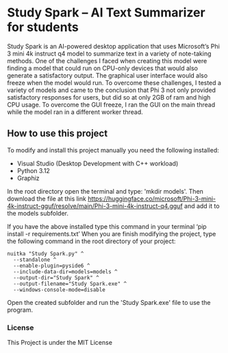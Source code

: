 # Study Spark – AI Text Summarizer for students
Study Spark is an AI-powered desktop application 
that uses Microsoft’s Phi 3 mini 4k instruct q4 
model to summarize text in a variety of note-taking 
methods. One of the challenges I faced when creating 
this model were finding a model that could run on CPU-only
devices that would also generate a satisfactory output. 
The graphical user interface would also freeze when the 
model would run. To overcome these challenges, I tested a 
variety of models and came to the conclusion that Phi 3 
not only provided satisfactory responses for users, but did 
so at only 2GB of ram and high CPU usage. To overcome the 
GUI freeze, I ran the GUI on the main thread while the 
model ran in a different worker thread. 
## How to use this project
To modify and install this project manually you need the following installed:
-	Visual Studio (Desktop Development with C++ workload)
-	Python 3.12
-	Graphiz

In the root directory open the terminal and type: 'mkdir models'. Then download the file at this link https://huggingface.co/microsoft/Phi-3-mini-4k-instruct-gguf/resolve/main/Phi-3-mini-4k-instruct-q4.gguf and add it to the 
models subfolder.

If you have the above installed type this command in your terminal ‘pip install -r requirements.txt’
When you are finish modifying the project, type the following command in the root directory of your project:

    nuitka "Study Spark.py" ^
      --standalone ^
      --enable-plugin=pyside6 ^
      --include-data-dir=models=models ^
      --output-dir="Study Spark" ^
      --output-filename="Study Spark.exe" ^
      --windows-console-mode=disable

Open the created subfolder and run the 'Study Spark.exe' file to use the program.

### License
This Project is under the MIT License
